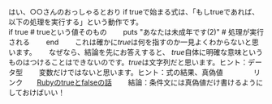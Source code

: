 はい、○○さんのおっしゃるとおり  if trueで始まる式は、「もしtrueであれば、以下の処理を実行する」という動作です。  
if true # trueという値そのもの　　
puts "あなたは未成年です(2)" # 処理が実行される　　
end　　
これは確かに*true*は何を指すのか一見よくわからないと思います。　　
なぜなら、結論を先にお答えすると、 *true*自体に明確な意味というものはつけることはできないのです。*true*は文字列だと思います。ヒント：データ型　　
変数だけではないと思います。ヒント：式の結果、真偽値　　　　
リンク　　[Rubyのtrueとfalseの話](https://qiita.com/rotelstift/items/70461f35c0d691e7b246)　　
結論：条件文には真偽値だけ書けるようにしておけばいい！　　
